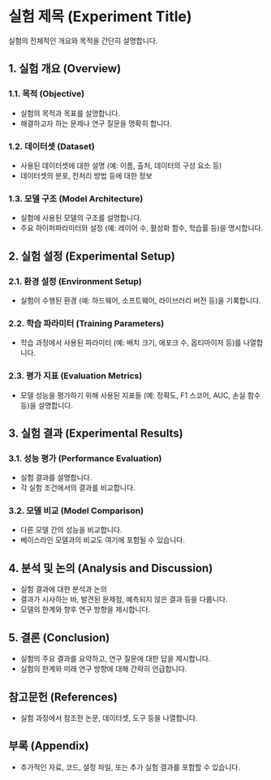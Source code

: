 # 실험 제목 (Experiment Title)
실험의 전체적인 개요와 목적을 간단히 설명합니다.

## 1. 실험 개요 (Overview)
### 1.1. 목적 (Objective)
- 실험의 목적과 목표를 설명합니다.
- 해결하고자 하는 문제나 연구 질문을 명확히 합니다.

### 1.2. 데이터셋 (Dataset)
- 사용된 데이터셋에 대한 설명 (예: 이름, 출처, 데이터의 구성 요소 등)
- 데이터셋의 분포, 전처리 방법 등에 대한 정보

### 1.3. 모델 구조 (Model Architecture)
- 실험에 사용된 모델의 구조를 설명합니다.
- 주요 하이퍼파라미터와 설정 (예: 레이어 수, 활성화 함수, 학습률 등)을 명시합니다.

## 2. 실험 설정 (Experimental Setup)
### 2.1. 환경 설정 (Environment Setup)
- 실험이 수행된 환경 (예: 하드웨어, 소프트웨어, 라이브러리 버전 등)을 기록합니다.

### 2.2. 학습 파라미터 (Training Parameters)
- 학습 과정에서 사용된 파라미터 (예: 배치 크기, 에포크 수, 옵티마이저 등)를 나열합니다.

### 2.3. 평가 지표 (Evaluation Metrics)
- 모델 성능을 평가하기 위해 사용된 지표들 (예: 정확도, F1 스코어, AUC, 손실 함수 등)을 설명합니다.

## 3. 실험 결과 (Experimental Results)
### 3.1. 성능 평가 (Performance Evaluation)
- 실험 결과를 설명합니다.
- 각 실험 조건에서의 결과를 비교합니다.

### 3.2. 모델 비교 (Model Comparison)
- 다른 모델 간의 성능을 비교합니다.
- 베이스라인 모델과의 비교도 여기에 포함될 수 있습니다.

## 4. 분석 및 논의 (Analysis and Discussion)
- 실험 결과에 대한 분석과 논의
- 결과가 시사하는 바, 발견된 문제점, 예측되지 않은 결과 등을 다룹니다.
- 모델의 한계와 향후 연구 방향을 제시합니다.

## 5. 결론 (Conclusion)
- 실험의 주요 결과를 요약하고, 연구 질문에 대한 답을 제시합니다.
- 실험의 한계와 미래 연구 방향에 대해 간략히 언급합니다.

## 참고문헌 (References)
- 실험 과정에서 참조한 논문, 데이터셋, 도구 등을 나열합니다.

## 부록 (Appendix)
- 추가적인 자료, 코드, 설정 파일, 또는 추가 실험 결과를 포함할 수 있습니다.